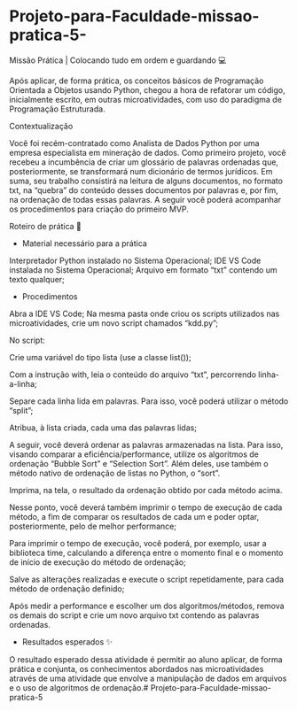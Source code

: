 # Projeto-para-Faculdade-missao-pratica-5-
Missão Prática | Colocando tudo em ordem e
guardando 💻

Após aplicar, de forma prática, os conceitos básicos de Programação Orientada a
Objetos usando Python, chegou a hora de refatorar um código, inicialmente
escrito, em outras microatividades, com uso do paradigma de Programação
Estruturada.

Contextualização

Você foi recém-contratado como Analista de Dados Python por uma empresa
especialista em mineração de dados. Como primeiro projeto, você recebeu a
incumbência de criar um glossário de palavras ordenadas que, posteriormente,
se transformará num dicionário de termos jurídicos. Em suma, seu trabalho
consistirá na leitura de alguns documentos, no formato txt, na “quebra” do
conteúdo desses documentos por palavras e, por fim, na ordenação de todas
essas palavras. A seguir você poderá acompanhar os procedimentos para
criação do primeiro MVP.

Roteiro de prática 📝

- Material necessário para a prática

Interpretador Python instalado no Sistema Operacional;
IDE VS Code instalada no Sistema Operacional;
Arquivo em formato “txt” contendo um texto qualquer;
- Procedimentos

Abra a IDE VS Code;
Na mesma pasta onde criou os scripts utilizados nas microatividades, crie um
novo script chamados “kdd.py”;

No script:

Crie uma variável do tipo lista (use a classe list());

Com a instrução with, leia o conteúdo do arquivo “txt”, percorrendo linha-
a-linha;

Separe cada linha lida em palavras. Para isso, você poderá utilizar o
método “split”;

Atribua, à lista criada, cada uma das palavras lidas;

A seguir, você deverá ordenar as palavras armazenadas na lista. Para isso,
visando comparar a eficiência/performance, utilize os algoritmos de
ordenação “Bubble Sort” e “Selection Sort”. Além deles, use também o
método nativo de ordenação de listas no Python, o “sort”.

Imprima, na tela, o resultado da ordenação obtido por cada método acima.

Nesse ponto, você deverá também imprimir o tempo de execução de cada
método, a fim de comparar os resultados de cada um e poder optar,
posteriormente, pelo de melhor performance;

Para imprimir o tempo de execução, você poderá, por exemplo, usar a
biblioteca time, calculando a diferença entre o momento final e o
momento de início de execução do método de ordenação;

Salve as alterações realizadas e execute o script repetidamente, para
cada método de ordenação definido;

Após medir a performance e escolher um dos algoritmos/métodos,
remova os demais do script e crie um novo arquivo txt contendo as
palavras ordenadas.

- Resultados esperados  ✨

O resultado esperado dessa atividade é permitir ao aluno aplicar, de forma
prática e conjunta, os conhecimentos abordados nas microatividades através de
uma atividade que envolve a manipulação de dados em arquivos e o uso de
algoritmos de ordenação.# Projeto-para-Faculdade-missao-pratica-5
